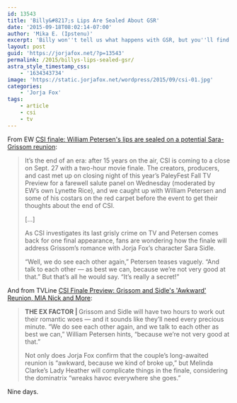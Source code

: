 ```yaml
---
id: 13543
title: 'Billy&#8217;s Lips Are Sealed About GSR'
date: '2015-09-18T08:02:14-07:00'
author: 'Mika E. (Ipstenu)'
excerpt: 'Billy won''t tell us what happens with GSR, but you''ll find out on the 27th!'
layout: post
guid: 'https://jorjafox.net/?p=13543'
permalink: /2015/billys-lips-sealed-gsr/
astra_style_timestamp_css:
    - '1634343734'
image: 'https://static.jorjafox.net/wordpress/2015/09/csi-01.jpg'
categories:
    - 'Jorja Fox'
tags:
    - article
    - csi
    - tv
---
```


From EW <a href="http://www.ew.com/article/2015/09/17/william-petersen-csi-finale-sara-grissom">CSI finale: William Petersen's lips are sealed on a potential Sara-Grissom reunion</a>:

<blockquote>It’s the end of an era: after 15 years on the air, CSI is coming to a close on Sept. 27 with a two-hour movie finale. The creators, producers, and cast met up on closing night of this year’s PaleyFest Fall TV Preview for a farewell salute panel on Wednesday (moderated by EW’s own Lynette Rice), and we caught up with William Petersen and some of his costars on the red carpet before the event to get their thoughts about the end of CSI.  

[...]

As CSI investigates its last grisly crime on TV and Petersen comes back for one final appearance, fans are wondering how the finale will address Grissom’s romance with Jorja Fox’s character Sara Sidle.

“Well, we do see each other again,” Petersen teases vaguely. “And talk to each other — as best we can, because we’re not very good at that.” But that’s all he would say. “It’s really a secret!”</blockquote>

And from TVLine <a href="http://tvline.com/2015/09/17/csi-series-finale-spoilers-grissom-sidle-relationship/">CSI Finale Preview: Grissom and Sidle's 'Awkward' Reunion, MIA Nick and More</a>:

> <strong>THE EX FACTOR | </strong>Grissom and Sidle will have two hours to work out their romantic woes — and it sounds like they’ll need every precious minute. “We do see each other again, and we talk to each other as best we can,” William Petersen hints, “because we’re not very good at that.”
> 
> Not only does Jorja Fox confirm that the couple’s long-awaited reunion is “awkward, because we kind of broke up,” but Melinda Clarke’s Lady Heather will complicate things in the finale, considering the dominatrix “wreaks havoc everywhere she goes.”

Nine days.
